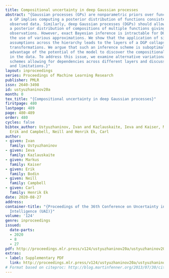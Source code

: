 ```yaml
---
title: Compositional uncertainty in deep Gaussian processes
abstract: "{Gaussian processes (GPs) are nonparametric priors over functions. Fitting
  a GP implies computing a posterior distribution of functions consistent with the
  observed data. Similarly, deep Gaussian processes (DGPs) should allow us to compute
  a posterior distribution of compositions of multiple functions giving rise to the
  observations. However, exact Bayesian inference is intractable for DGPs, motivating
  the use of various approximations. We show that the application of simplifying mean-field
  assumptions across the hierarchy leads to the layers of a DGP collapsing to near-deterministic
  transformations. We argue that such an inference scheme is suboptimal, not taking
  advantage of the potential of the model to discover the compositional structure
  in the data. To address this issue, we examine alternative variational inference
  schemes allowing for dependencies across different layers and discuss their advantages
  and limitations.}"
layout: inproceedings
series: Proceedings of Machine Learning Research
publisher: PMLR
issn: 2640-3498
id: ustyuzhaninov20a
month: 0
tex_title: "{Compositional uncertainty in deep Gaussian processes}"
firstpage: 480
lastpage: 489
page: 480-489
order: 480
cycles: false
bibtex_author: Ustyuzhaninov, Ivan and Kazlauskaite, Ieva and Kaiser, Markus and Bodin,
  Erik and Campbell, Neill and Henrik Ek, Carl
author:
- given: Ivan
  family: Ustyuzhaninov
- given: Ieva
  family: Kazlauskaite
- given: Markus
  family: Kaiser
- given: Erik
  family: Bodin
- given: Neill
  family: Campbell
- given: Carl
  family: Henrik Ek
date: 2020-08-27
address: 
container-title: "{Proceedings of the 36th Conference on Uncertainty in Artificial
  Intelligence (UAI)}"
volume: '124'
genre: inproceedings
issued:
  date-parts:
  - 2020
  - 8
  - 27
pdf: http://proceedings.mlr.press/v124/ustyuzhaninov20a/ustyuzhaninov20a.pdf
extras:
- label: Supplementary PDF
  link: http://proceedings.mlr.press/v124/ustyuzhaninov20a/ustyuzhaninov20a-supp.pdf
# Format based on citeproc: http://blog.martinfenner.org/2013/07/30/citeproc-yaml-for-bibliographies/
---
```

